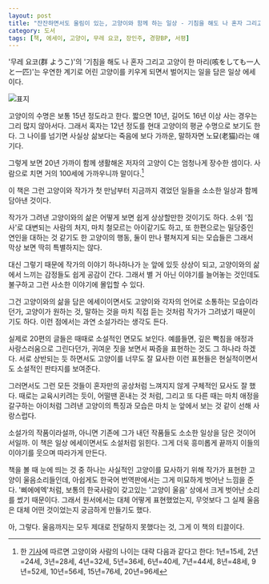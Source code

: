 ```yaml
---
layout: post
title: "잔잔하면서도 울림이 있는, 고양이와 함께 하는 일상 - 기침을 해도 나 혼자 그리고 고양이 한 마리"
category: 도서
tags: [책, 에세이, 고양이, 무레 요코, 장인주, 경향BP, 서평]
---
```


'무레 요코(群 ようこ)'의
'기침을 해도 나 혼자 그리고 고양이 한 마리(咳をしても一人と一匹)'는
우연한 계기로 어린 고양이를 키우게 되면서 벌어지는 일을 담은 일상 에세이다.

![표지](https://lh3.googleusercontent.com/t5AxmOProJHrkpjvO1pDB9QB59YUh9KA-pkFaF6ni7cQCUuQSvxGeubZXjSLzPQpF46rOvKc5JIFrg=s480)

고양이의 수명은 보통 15년 정도라고 한다.
짧으면 10년, 길어도 16년 이상 사는 경우는 그리 많지 않아서다.
그래서 혹자는 12년 정도를 현대 고양이의 평균 수명으로 보기도 한다.
그 나이를 넘기면 사실상 삶보다는 죽음에 보다 가까운, 말하자면 노묘(老猫)라는 얘기다.

그렇게 보면 20년 가까이 함께 생활해온 저자의 고양이 C는 엄청나게 장수한 셈이다.
사람으로 치면 거의 100세에 가까우니까 말이다.[^1]

[^1]: 한 [기사](http://news1.kr/articles/?3164270)에 따르면 고양이와 사람의 나이는 대략 다음과 같다고 한다: 1년=15세, 2년=24세, 3년=28세, 4년=32세, 5년=36세, 6년=40세, 7년=44세, 8년=48세, 9년=52세, 10년=56세, 15년=76세, 20년=96세

이 책은 그런 고양이와 작가가 첫 만남부터 지금까지 겪었던 일들을
소소한 일상과 함께 담아낸 것이다.

작가가 그려낸 고양이와의 삶은 어떻게 보면 쉽게 상상할만한 것이기도 하다.
소위 '집사'로 대변되는 사람의 처지,
마치 철모르는 아이같기도 하고, 또 한편으로는 밀당중인 연인을 대하는 것 같기도 한 고양이의 행동,
둘이 만나 펼쳐지게 되는 모습들은 그래서 막상 보면 딱히 특별하지는 않다.

대신 그렇기 때문에 작가의 이야기 하나하나가 눈 앞에 있듯 상상이 되고,
고양이와의 삶에서 느끼는 감정들도 쉽게 공감이 간다.
그래서 별 거 아닌 이야기를 늘어놓는 것인데도 불구하고
그런 사소한 이야기에 몰입할 수 있다.

그건 고양이와의 삶을 담은 에세이이면서도
고양이와 각자의 언어로 소통하는 모습이라던가,
고양이가 원하는 것, 말하는 것을
마치 직접 듣는 것처럼 작가가 그려냈기 때문이기도 하다.
이런 점에서는 과연 소설가라는 생각도 든다.

실제로 20편의 글들은 때때로 소설적인 면모도 보인다.
예를들면, 깊은 빡침을 애정과 사랑스러움으로 그린다던가,
귀여운 짓을 보면서 짜증을 표현하는 것도 그 하나라 하겠다.
서로 상반되는 듯 하면서도 고양이를 너무도 잘 묘사한 이런 표현들은
현실적이면서도 소설적인 판타지를 보여준다.

그러면서도 그런 모든 것들이 혼자만의 공상처럼 느껴지지 않게 구체적인 묘사도 잘 했다.
때로는 교육시키려는 듯이,
어떨땐 혼내는 것 처럼,
그리고 또 다른 때는 마치 애정을 갈구하는 아이처럼 그려낸 고양이의 특징과 모습은
마치 눈 앞에서 보는 것 같이 선해 사랑스럽다.

소설가의 작품이라설까,
아니면 기존에 그가 내던 작품들도 소소한 일상을 담은 것이어서일까.
이 책은 일상 에세이면서도 소설처럼 읽힌다.
그게 더욱 흥미롭게 끝까지 이들의 이야기를 웃으며 따라가게 만든다.

책을 볼 때 눈에 띄는 것 중 하나는 사실적인 고양이를 묘사하기 위해 작가가 표현한 고양이 울음소리들인데,
아쉽게도 한국어 번역판에서는 그게 미묘하게 벗어난 느낌을 준다.
'삐에에엑'처럼, 보통의 한국사람이 갖고있는 '고양이 울음' 상에서 크게 벗어난 소리를 썼기 때문이다.
그래서 원서에서는 대체 어떻게 표현했었는지,
무엇보다 그 실제 울음은 대체 어떤 것이었는지 궁금하게 만들기도 했다.

아, 그렇다.
울음까지는 모두 제대로 전달하지 못했다는 것,
그게 이 책의 티끌이다.
